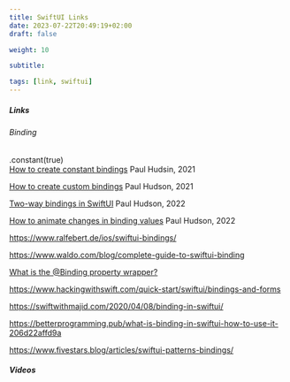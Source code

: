 ```yaml
---
title: SwiftUI Links
date: 2023-07-22T20:49:19+02:00
draft: false

weight: 10

subtitle: 

tags: [link, swiftui]
---
```


##### Links

###### Binding

.constant(true) <br>
[How to create constant bindings](https://www.hackingwithswift.com/quick-start/swiftui/how-to-create-constant-bindings) Paul Hudsin, 2021 <br>

[How to create custom bindings](
https://www.hackingwithswift.com/quick-start/swiftui/how-to-create-custom-bindings) Paul Hudson, 2021 <br>


[Two-way bindings in SwiftUI](https://www.hackingwithswift.com/quick-start/swiftui/two-way-bindings-in-swiftui) Paul Hudson, 2022 <br>

[How to animate changes in binding values](https://www.hackingwithswift.com/quick-start/swiftui/how-to-animate-changes-in-binding-values) Paul Hudson, 2022 <br>


https://www.ralfebert.de/ios/swiftui-bindings/

https://www.waldo.com/blog/complete-guide-to-swiftui-binding

[What is the @Binding property wrapper?](https://www.hackingwithswift.com/quick-start/swiftui/what-is-the-binding-property-wrapper)

https://www.hackingwithswift.com/quick-start/swiftui/bindings-and-forms

https://swiftwithmajid.com/2020/04/08/binding-in-swiftui/


https://betterprogramming.pub/what-is-binding-in-swiftui-how-to-use-it-206d22affd9a

https://www.fivestars.blog/articles/swiftui-patterns-bindings/



##### Videos


<!--
[]() <br>
[]() min <br>
-->